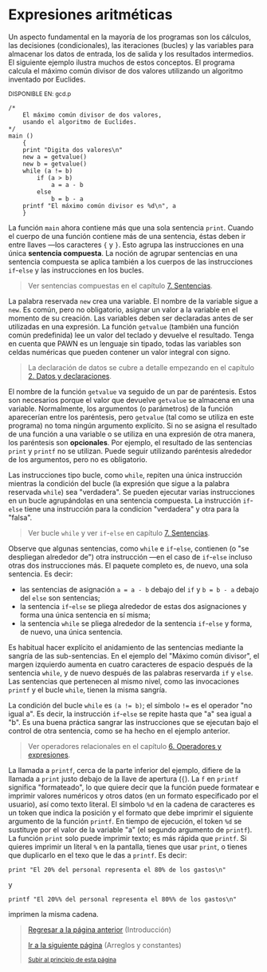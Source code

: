 # Expresiones aritméticas
Un aspecto fundamental en la mayoría de los programas son los cálculos, las decisiones (condicionales), las iteraciones (bucles) y las variables
para almacenar los datos de entrada, los de salida y los resultados intermedios. El
siguiente ejemplo ilustra muchos de estos conceptos. El programa
calcula el máximo común divisor de dos valores
utilizando un algoritmo inventado por Euclides.

<sub>DISPONIBLE EN: gcd.p</sub>
```pawn
/*
    El máximo común divisor de dos valores,
    usando el algoritmo de Euclides.
*/
main ()
    {
    print "Digita dos valores\n"
    new a = getvalue()
    new b = getvalue()
    while (a != b)
        if (a > b)
            a = a - b
        else
            b = b - a
    printf "El máximo común divisor es %d\n", a
    }
```

La función `main` ahora contiene más que una sola sentencia `print`. Cuando el cuerpo de una función contiene más de una sentencia, éstas deben ir entre llaves —los caracteres `{`
y `}`. Esto agrupa las instrucciones en una única **sentencia compuesta**. La noción de agrupar sentencias en una sentencia compuesta se aplica también a los cuerpos de las instrucciones `if`-`else` y las instrucciones en los bucles.

> Ver sentencias compuestas en el capítulo [7. Sentencias](/07-Sentencias/00-sentencias.md).

La palabra reservada `new` crea una variable. El nombre de la variable sigue a `new`. Es común, pero no obligatorio, asignar un valor a la variable en el momento de su creación. Las variables deben ser declaradas antes de ser utilizadas en una expresión. La función `getvalue` (también una función común predefinida) lee un valor del teclado y devuelve el resultado. Tenga en cuenta que PAWN es un lenguaje sin tipado, todas las variables son celdas numéricas que pueden
contener un valor integral con signo.

> La declaración de datos se cubre a detalle empezando en el capítulo [2. Datos y declaraciones](/02-Datos%20y%20declaraciones/00-datos-y-declaraciones.md).

El nombre de la función `getvalue` va seguido de un par de paréntesis.
Estos son necesarios porque el valor que devuelve `getvalue` se
almacena en una variable. Normalmente, los argumentos (o parámetros) de la función aparecerían entre los paréntesis, pero `getvalue`
(tal como se utiliza en este programa) no toma ningún argumento explícito.
Si no se asigna el resultado de una función a una variable o se utiliza
en una expresión de otra manera, los paréntesis son **opcionales**.
Por ejemplo, el resultado de las sentencias `print` y `printf`
no se utilizan. Puede seguir utilizando paréntesis alrededor de los argumentos,
pero no es obligatorio.

Las instrucciones tipo bucle, como `while`, repiten una única instrucción mientras la condición del bucle (la expresión que sigue a la palabra reservada `while`) sea "verdadera". Se pueden ejecutar varias instrucciones en un bucle
agrupándolas en una sentencia compuesta. La instrucción `if`-`else`
tiene una instrucción para la condicion "verdadera" y otra para
la "falsa".

> Ver bucle `while` y ver `if`-`else` en capítulo [7. Sentencias](/07-Sentencias/00-sentencias.md).

Observe que algunas sentencias, como `while` e `if`-`else`, contienen
(o "se despliegan alrededor de") otra instrucción —en el caso de `if`-`else`
incluso otras dos instrucciones más. El paquete completo es, de nuevo,
una sola sentencia. Es decir:

- las sentencias de asignación `a = a - b` debajo del `if` y `b = b - a` debajo del `else` son sentencias;
- la sentencia `if`-`else` se pliega alrededor de estas dos asignaciones y forma una única sentencia en sí misma;
- la sentencia `while` se pliega alrededor de la sentencia `if`-`else` y
forma, de nuevo, una única sentencia.

Es habitual hacer explícito el anidamiento de las sentencias mediante
la sangría de las sub-sentencias. En el ejemplo del "Máximo común divisor", el margen izquierdo aumenta en cuatro caracteres de espacio después de la sentencia `while`, y de nuevo después de las palabras reservarda `if` y `else`. Las sentencias que
pertenecen al mismo nivel, como las invocaciones `printf` y el 
bucle `while`, tienen la misma sangría.

La condición del bucle `while` es `(a != b)`; el símbolo
`!=` es el operador "no igual a". Es decir, la instrucción `if`-`else`
se repite hasta que "a" sea igual a "b". Es una buena práctica sangrar las
instrucciones que se ejecutan bajo el control de otra sentencia, como se
ha hecho en el ejemplo anterior.

> Ver operadores relacionales en el capítulo [6. Operadores y expresiones](/06-Operadores%20y%20expresiones/05-relacion.md).

La llamada a `printf`, cerca de la parte inferior del ejemplo, difiere de
la llamada a `print` justo debajo de la llave de apertura (`{`). La `f` en
`printf` significa "formateado", lo que quiere decir que la función
puede formatear e imprimir valores numéricos y otros datos (en un formato especificado por el usuario), así como texto literal. El símbolo `%d` en la cadena de caracteres
es un token que indica la posición y el formato que
debe imprimir el siguiente argumento de la función `printf`.
En tiempo de ejecución, el token `%d` se sustituye por el valor de la variable "a"
(el segundo argumento de `printf`).
La función `print` solo puede imprimir texto; es más rápida que `printf`. Si
quieres imprimir un literal `%` en la pantalla, tienes que usar
`print`, o tienes que duplicarlo en el texo que le das a
`printf`. Es decir:
```pawn
print "El 20% del personal representa el 80% de los gastos\n"
```
y
```pawn
printf "El 20%% del personal representa el 80%% de los gastos\n"
```
imprimen la misma cadena.


> [Regresar a la página anterior](00-introduccion.md) (Introducción)
>
> [Ir a la siguiente página](02-arreglos-y-constantes.md) (Arreglos y constantes)
>
> <sub>[Subir al principio de esta página](#expresiones-aritméticas)</sub>
